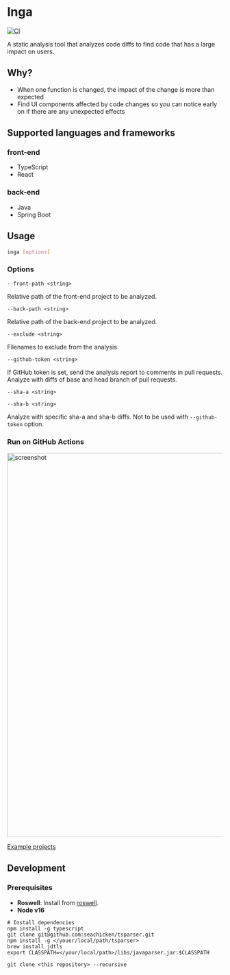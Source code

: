 # Inga

[![CI](https://github.com/seachicken/inga/actions/workflows/ci.yml/badge.svg)](https://github.com/seachicken/inga/actions/workflows/ci.yml)

A static analysis tool that analyzes code diffs to find code that has a large impact on users.

## Why?

- When one function is changed, the impact of the change is more than expected
- Find UI components affected by code changes so you can notice early on if there are any unexpected effects

## Supported languages and frameworks

### front-end

- TypeScript
- React

### back-end

- Java
- Spring Boot

## Usage

```sh
inga [options]
```

### Options

`--front-path <string>`

Relative path of the front-end project to be analyzed.

`--back-path <string>`

Relative path of the back-end project to be analyzed.

`--exclude <string>`

Filenames to exclude from the analysis.

`--github-token <string>`

If GitHub token is set, send the analysis report to comments in pull requests. Analyze with diffs of base and head branch of pull requests.

`--sha-a <string>`

`--sha-b <string>`

Analyze with specific sha-a and sha-b diffs. Not to be used with `--github-token` option.

### Run on GitHub Actions

<img width="897" alt="screenshot" src="https://user-images.githubusercontent.com/5178598/175807955-9cda92ae-de65-4ae5-8ac8-98080f4e1c26.png">

[Example projects](https://github.com/seachicken/create-react-app-typescript-todo-example-2022/blob/master/.github/workflows/inga.yml)

## Development

### Prerequisites

- **Roswell**: Install from [roswell](https://github.com/roswell/roswell#installation-dependency--usage).
- **Node v16**

```shell
# Install dependencies
npm install -g typescript
git clone git@github.com:seachicken/tsparser.git
npm install -g </youer/local/path/tsparser>
brew install jdtls
export CLASSPATH=</your/local/path>/libs/javaparser.jar:$CLASSPATH

git clone <this repository> --recursive
```
